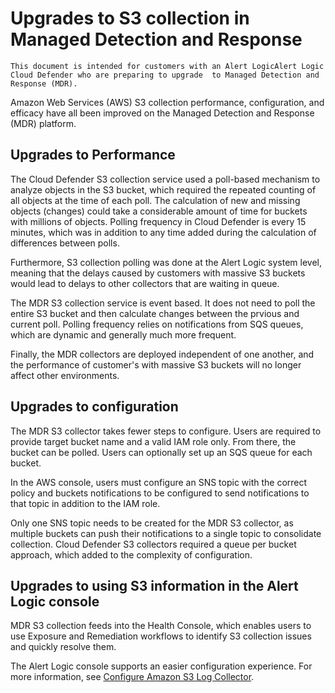 # Upgrades to S3 collection in Managed Detection and Response

    This document is intended for customers with an Alert LogicAlert Logic Cloud Defender who are preparing to upgrade  to Managed Detection and Response (MDR).    
Amazon Web Services (AWS) S3 collection performance, configuration, and efficacy have all been improved on the Managed Detection and Response (MDR) platform.

## Upgrades to Performance

The Cloud Defender S3 collection service used a poll-based mechanism to analyze objects in the S3 bucket, which required the repeated counting of all objects at the time of each poll. The calculation of new and missing objects (changes) could take a considerable amount of time for buckets with millions of objects. Polling frequency in Cloud Defender is every 15 minutes, which was in addition to any time added during the calculation of differences between polls.

Furthermore, S3 collection polling was done at the Alert Logic system level, meaning that the delays caused by customers with massive S3 buckets would lead to delays to other collectors that are waiting in queue.

The MDR S3 collection service is event based. It does not need to poll the entire S3 bucket and then calculate changes between the prvious and current poll. Polling frequency relies on notifications from SQS queues, which are dynamic and generally much more frequent.

Finally, the MDR collectors are deployed independent of one another, and the performance of customer's with massive S3 buckets will no longer affect other environments.

## Upgrades to configuration

The MDR S3 collector takes fewer steps to configure. Users are required to provide target bucket name and a valid IAM role only. From there, the bucket can be polled. Users can optionally set up an SQS queue for each bucket.

In the AWS console, users must configure an SNS topic with the correct policy and buckets notifications to be configured to send notifications to that topic in addition to the IAM role.

Only one SNS topic needs to be created for the MDR S3 collector, as multiple buckets can push their notifications to a single topic to consolidate collection. Cloud Defender S3 collectors required a queue per bucket approach, which added to the complexity of configuration.

## Upgrades to using S3 information in the Alert Logic console

MDR S3 collection feeds into the Health Console, which enables users to use Exposure and Remediation workflows to identify S3 collection issues and quickly resolve them.

The Alert Logic console supports an easier configuration experience. For more information, see [Configure Amazon S3 Log Collector](../configure/collectors/amazon-s3.md).

